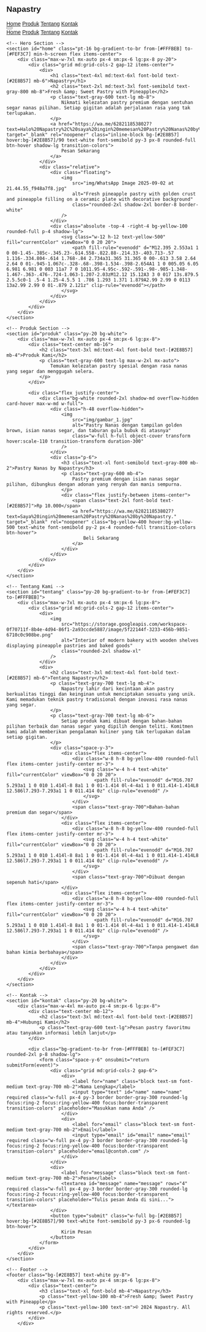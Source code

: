 <!DOCTYPE html>
<html lang="id">
<head>
    <meta charset="UTF-8" />
    <meta name="viewport" content="width=device-width, initial-scale=1" />
    <title>Napastry - Fresh & Sweet Pastry with Pineapple</title>
    <script src="https://cdn.tailwindcss.com"></script>
    <link href="https://fonts.googleapis.com/css2?family=Poppins:wght@300;400;500;600;700&display=swap" rel="stylesheet" />
    <style>
        body {
            font-family: 'Poppins', sans-serif;
            scroll-behavior: smooth;
        }
        .nav-transition {
            transition: all 0.3s ease;
        }
        .btn-hover {
            transition: all 0.3s ease;
        }
        .btn-hover:hover {
            transform: translateY(-2px);
            box-shadow: 0 10px 25px rgba(234, 179, 8, 0.3);
        }
        .card-hover {
            transition: all 0.3s ease;
        }
        .card-hover:hover {
            transform: translateY(-5px);
            box-shadow: 0 15px 30px rgba(0, 0, 0, 0.1);
        }
        .floating {
            animation: float 3s ease-in-out infinite;
        }
        @keyframes float {
            0%, 100% { transform: translateY(0px); }
            50% { transform: translateY(-10px); }
        }
    </style>
</head>
<body class="bg-[#FFFBEB] min-h-screen">
    <!-- Navigation -->
    <nav class="bg-white shadow-md fixed w-full z-50 nav-transition">
        <div class="max-w-7xl mx-auto px-4 sm:px-6 lg:px-8">
            <div class="flex justify-between h-16 items-center">
                <div class="flex items-center">
                    <div class="flex-shrink-0">
                        <h1 class="text-2xl font-bold text-[#2E8B57]">Napastry</h1>
                    </div>
                    <div class="hidden md:ml-6 md:flex md:space-x-8">
                        <a href="#home" class="text-gray-600 hover:text-[#2E8B57] px-3 py-2 rounded-md text-sm font-medium transition-colors">Home</a>
                        <a href="#produk" class="text-gray-600 hover:text-[#2E8B57] px-3 py-2 rounded-md text-sm font-medium transition-colors">Produk</a>
                        <a href="#tentang" class="text-gray-600 hover:text-[#2E8B57] px-3 py-2 rounded-md text-sm font-medium transition-colors">Tentang</a>
                        <a href="#kontak" class="text-gray-600 hover:text-[#2E8B57] px-3 py-2 rounded-md text-sm font-medium transition-colors">Kontak</a>
                    </div>
                </div>
                <div class="md:hidden">
                    <button type="button" class="text-gray-600 hover:text-[#2E8B57]" onclick="toggleMenu()">
                        <svg class="h-6 w-6" fill="none" viewBox="0 0 24 24" stroke="currentColor">
                            <path stroke-linecap="round" stroke-linejoin="round" stroke-width="2" d="M4 6h16M4 12h16M4 18h16" />
                        </svg>
                    </button>
                </div>
            </div>
        </div>
        <!-- Mobile menu -->
        <div id="mobile-menu" class="hidden md:hidden bg-white shadow-lg">
            <div class="px-2 pt-2 pb-3 space-y-1">
                <a href="#home" class="block px-3 py-2 text-gray-600 hover:text-[#2E8B57]">Home</a>
                <a href="#produk" class="block px-3 py-2 text-gray-600 hover:text-[#2E8B57]">Produk</a>
                <a href="#tentang" class="block px-3 py-2 text-gray-600 hover:text-[#2E8B57]">Tentang</a>
                <a href="#kontak" class="block px-3 py-2 text-gray-600 hover:text-[#2E8B57]">Kontak</a>
            </div>
        </div>
    </nav>

    <!-- Hero Section -->
    <section id="home" class="pt-16 bg-gradient-to-br from-[#FFFBEB] to-[#FEF3C7] min-h-screen flex items-center">
        <div class="max-w-7xl mx-auto px-4 sm:px-6 lg:px-8 py-20">
            <div class="grid md:grid-cols-2 gap-12 items-center">
                <div>
                    <h1 class="text-4xl md:text-6xl font-bold text-[#2E8B57] mb-6">Napastry</h1>
                    <h2 class="text-2xl md:text-3xl font-semibold text-gray-800 mb-8">Fresh &amp; Sweet Pastry with Pineapple</h2>
                    <p class="text-gray-600 text-lg mb-8">
                        Nikmati kelezatan pastry premium dengan sentuhan segar nanas pilihan. Setiap gigitan adalah perjalanan rasa yang tak terlupakan.
                    </p>
                    <a href="https://wa.me/6282118538027?text=Halo%20Napastry%2C%20saya%20ingin%20memesan%20Pastry%20Nanas%20by%20Napastry." target="_blank" rel="noopener" class="inline-block bg-[#2E8B57] hover:bg-[#2E8B57]/90 text-white font-semibold py-3 px-8 rounded-full btn-hover shadow-lg transition-colors">
                        Pesan Sekarang
                    </a>
                </div>
                <div class="relative">
                    <div class="floating">
                        <img
                            src="img/WhatsApp Image 2025-09-02 at 21.44.55_f948a7f8.jpg"
                            alt="Fresh pineapple pastry with golden crust and pineapple filling on a ceramic plate with decorative background"
                            class="rounded-2xl shadow-2xl border-8 border-white"
                        />
                    </div>
                    <div class="absolute -top-4 -right-4 bg-yellow-100 rounded-full p-4 shadow-lg">
                        <svg class="w-12 h-12 text-yellow-500" fill="currentColor" viewBox="0 0 20 20">
                            <path fill-rule="evenodd" d="M12.395 2.553a1 1 0 00-1.45-.385c-.345.23-.614.558-.822.88-.214.33-.403.713-.57 1.116-.334.804-.614 1.768-.84 2.734a31.365 31.365 0 00-.613 3.58 2.64 2.64 0 01-.945-1.067c-.328-.68-.398-1.534-.398-2.654A1 1 0 005.05 6.05 6.981 6.981 0 003 11a7 7 0 1011.95-4.95c-.592-.591-.98-.985-1.348-1.467-.363-.476-.724-1.063-1.207-2.03zM12.12 15.12A3 3 0 017 13s.879.5 2.5.5c0-1 .5-4 1.25-4.5.5 1 .786 1.293 1.371 1.879A2.99 2.99 0 0113 13a2.99 2.99 0 01-.879 2.121z" clip-rule="evenodd"></path>
                        </svg>
                    </div>
                </div>
            </div>
        </div>
    </section>

    <!-- Produk Section -->
    <section id="produk" class="py-20 bg-white">
        <div class="max-w-7xl mx-auto px-4 sm:px-6 lg:px-8">
            <div class="text-center mb-16">
                <h2 class="text-3xl md:text-4xl font-bold text-[#2E8B57] mb-4">Produk Kami</h2>
                <p class="text-gray-600 text-lg max-w-2xl mx-auto">
                    Temukan kelezatan pastry spesial dengan rasa nanas yang segar dan menggugah selera.
                </p>
            </div>

            <div class="flex justify-center">
                <div class="bg-white rounded-2xl shadow-md overflow-hidden card-hover max-w-md w-full">
                    <div class="h-48 overflow-hidden">
                        <img
                            src="img/gambar_1.jpg"
                            alt="Pastry Nanas dengan tampilan golden brown, isian nanas segar, dan taburan gula bubuk di atasnya"
                            class="w-full h-full object-cover transform hover:scale-110 transition-transform duration-300"
                        />
                    </div>
                    <div class="p-6">
                        <h3 class="text-xl font-semibold text-gray-800 mb-2">Pastry Nanas by Napastry</h3>
                        <p class="text-gray-600 mb-4">
                            Pastry premium dengan isian nanas segar pilihan, dibungkus dengan adonan yang renyah dan manis sempurna.
                        </p>
                        <div class="flex justify-between items-center">
                            <span class="text-2xl font-bold text-[#2E8B57]">Rp 10.000</span>
                            <a href="https://wa.me/6282118538027?text=Saya%20ingin%20memesan%20Pastry%20Nanas%20by%20Napastry." target="_blank" rel="noopener" class="bg-yellow-400 hover:bg-yellow-500 text-white font-semibold py-2 px-4 rounded-full transition-colors btn-hover">
                                Beli Sekarang
                            </a>
                        </div>
                    </div>
                </div>
            </div>
        </div>
    </section>

    <!-- Tentang Kami -->
    <section id="tentang" class="py-20 bg-gradient-to-br from-[#FEF3C7] to-[#FFFBEB]">
        <div class="max-w-7xl mx-auto px-4 sm:px-6 lg:px-8">
            <div class="grid md:grid-cols-2 gap-12 items-center">
                <div>
                    <img
                        src="https://storage.googleapis.com/workspace-0f70711f-8b4e-4d94-86f1-2a93ccde5887/image/5f22144f-3233-456b-9851-6710c0c908be.png"
                        alt="Interior of modern bakery with wooden shelves displaying pineapple pastries and baked goods"
                        class="rounded-2xl shadow-xl"
                    />
                </div>
                <div>
                    <h2 class="text-3xl md:text-4xl font-bold text-[#2E8B57] mb-6">Tentang Napastry</h2>
                    <p class="text-gray-700 text-lg mb-4">
                        Napastry lahir dari kecintaan akan pastry berkualitas tinggi dan keinginan untuk menciptakan sesuatu yang unik. Kami memadukan teknik pastry tradisional dengan inovasi rasa nanas yang segar.
                    </p>
                    <p class="text-gray-700 text-lg mb-6">
                        Setiap produk kami dibuat dengan bahan-bahan pilihan terbaik dan nanas segar yang dipilih dengan teliti. Komitmen kami adalah memberikan pengalaman kuliner yang tak terlupakan dalam setiap gigitan.
                    </p>
                    <div class="space-y-3">
                        <div class="flex items-center">
                            <div class="w-8 h-8 bg-yellow-400 rounded-full flex items-center justify-center mr-3">
                                <svg class="w-4 h-4 text-white" fill="currentColor" viewBox="0 0 20 20">
                                    <path fill-rule="evenodd" d="M16.707 5.293a1 1 0 010 1.414l-8 8a1 1 0 01-1.414 0l-4-4a1 1 0 011.414-1.414L8 12.586l7.293-7.293a1 1 0 011.414 0z" clip-rule="evenodd" />
                                </svg>
                            </div>
                            <span class="text-gray-700">Bahan-bahan premium dan segar</span>
                        </div>
                        <div class="flex items-center">
                            <div class="w-8 h-8 bg-yellow-400 rounded-full flex items-center justify-center mr-3">
                                <svg class="w-4 h-4 text-white" fill="currentColor" viewBox="0 0 20 20">
                                    <path fill-rule="evenodd" d="M16.707 5.293a1 1 0 010 1.414l-8 8a1 1 0 01-1.414 0l-4-4a1 1 0 011.414-1.414L8 12.586l7.293-7.293a1 1 0 011.414 0z" clip-rule="evenodd" />
                                </svg>
                            </div>
                            <span class="text-gray-700">Dibuat dengan sepenuh hati</span>
                        </div>
                        <div class="flex items-center">
                            <div class="w-8 h-8 bg-yellow-400 rounded-full flex items-center justify-center mr-3">
                                <svg class="w-4 h-4 text-white" fill="currentColor" viewBox="0 0 20 20">
                                    <path fill-rule="evenodd" d="M16.707 5.293a1 1 0 010 1.414l-8 8a1 1 0 01-1.414 0l-4-4a1 1 0 011.414-1.414L8 12.586l7.293-7.293a1 1 0 011.414 0z" clip-rule="evenodd" />
                                </svg>
                            </div>
                            <span class="text-gray-700">Tanpa pengawet dan bahan kimia berbahaya</span>
                        </div>
                    </div>
                </div>
            </div>
        </div>
    </section>

    <!-- Kontak -->
    <section id="kontak" class="py-20 bg-white">
        <div class="max-w-4xl mx-auto px-4 sm:px-6 lg:px-8">
            <div class="text-center mb-12">
                <h2 class="text-3xl md:text-4xl font-bold text-[#2E8B57] mb-4">Hubungi Kami</h2>
                <p class="text-gray-600 text-lg">Pesan pastry favoritmu atau tanyakan informasi lebih lanjut</p>
            </div>

            <div class="bg-gradient-to-br from-[#FFFBEB] to-[#FEF3C7] rounded-2xl p-8 shadow-lg">
                <form class="space-y-6" onsubmit="return submitForm(event)">
                    <div class="grid md:grid-cols-2 gap-6">
                        <div>
                            <label for="name" class="block text-sm font-medium text-gray-700 mb-2">Nama Lengkap</label>
                            <input type="text" id="name" name="name" required class="w-full px-4 py-3 border border-gray-300 rounded-lg focus:ring-2 focus:ring-yellow-400 focus:border-transparent transition-colors" placeholder="Masukkan nama Anda" />
                        </div>
                        <div>
                            <label for="email" class="block text-sm font-medium text-gray-700 mb-2">Email</label>
                            <input type="email" id="email" name="email" required class="w-full px-4 py-3 border border-gray-300 rounded-lg focus:ring-2 focus:ring-yellow-400 focus:border-transparent transition-colors" placeholder="email@contoh.com" />
                        </div>
                    </div>
                    <div>
                        <label for="message" class="block text-sm font-medium text-gray-700 mb-2">Pesan</label>
                        <textarea id="message" name="message" rows="4" required class="w-full px-4 py-3 border border-gray-300 rounded-lg focus:ring-2 focus:ring-yellow-400 focus:border-transparent transition-colors" placeholder="Tulis pesan Anda di sini..."></textarea>
                    </div>
                    <button type="submit" class="w-full bg-[#2E8B57] hover:bg-[#2E8B57]/90 text-white font-semibold py-3 px-6 rounded-lg btn-hover">
                        Kirim Pesan
                    </button>
                </form>
            </div>
        </div>
    </section>

    <!-- Footer -->
    <footer class="bg-[#2E8B57] text-white py-8">
        <div class="max-w-7xl mx-auto px-4 sm:px-6 lg:px-8">
            <div class="text-center">
                <h3 class="text-xl font-bold mb-4">Napastry</h3>
                <p class="text-yellow-100 mb-4">Fresh &amp; Sweet Pastry with Pineapple</p>
                <p class="text-yellow-100 text-sm">© 2024 Napastry. All rights reserved.</p>
            </div>
        </div>
   
